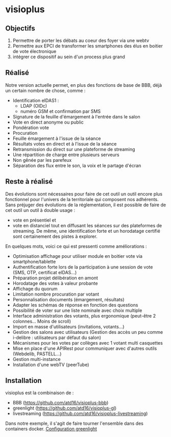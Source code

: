 # visioplus

## Objectifs
 1. Permettre de porter les débats au coeur des foyer via une webtv
 2. Permettre aux EPCI de transformer les smartphones des élus en boitier de vote électronique
 3. intégrer ce dispositif au sein d'un process plus grand

## Réalisé
Notre version actuelle permet, en plus des fonctions de base de BBB, déjà un certain nombre de chose, comme :
- Identification eIDAS1 : 
  - LDAP (OIDc)
  - numéro GSM et confirmation par SMS
- Signature de la feuille d'émargement à l'entrée dans le salon
- Vote en direct anonyme ou public
- Pondération vote
- Procuration
- Feuille émargement à l'issue de la séance
- Résultats votes en direct et à l'issue de la séance
- Retransmission du direct sur une plateforme de streaming
- Une répartition de charge entre plusieurs serveurs
- Non gênée par les parefeux
- Séparation des flux entre le son, la voix et le partage d'écran

## Reste à réalisé
Des évolutions sont nécessaires pour faire de cet outil un outil encore plus fonctionnel pour l'univers de la territoriale qui composent nos adhérents.
Sans préjuger des évolutions de la réglementation, il est possible de faire de cet outil un outil à double usage :
- vote en présentiel et
- vote en distanciel tout en diffusant les séances sur des plateformes de streaming.
De même, une identification forte et un horodatage certifié sont certainement des pistes à explorer.

En quelques mots, voici ce qui est pressenti comme améliorations :
- Optimisation affichage pour utiliser module en boitier vote via smartphone/tablette
- Authentification forte lors de la participation à une session de vote (SMS, OTP, certificat eIDAS...)
- Préparation projet délibération en amont
- Horodatage des votes à valeur probante
- Affichage du quorum
- Limitation nombre procuration par votant
- Personnalisation documents (émargement, résultats)
- Adapter les schémas de réponse en fonction des questions
- Possibilité de voter sur une liste nominale avec choix multiple
- Interface administration des votants, plus ergonomique (peut-être 2 colonnes... Moins de scroll)
- Import en masse d'utilisateurs (invitations, votants...)
- Gestion des salons avec utilisateurs (Gestion des accès un peu comme i-delibre : utilisateurs par défaut du salon)
- Mécanismes pour les votes par collèges avec 1 votant multi casquettes
- Mise en place d'une APIRest pour communiquer avec d'autres outils (Webdelib, PASTELL...)
- Gestion multi-instance
- Installation d'une webTV (peerTube)

## Installation
visioplus est la combinaison de :
- BBB (https://github.com/atd16/visioplus-bbb)
- greenlight (https://github.com/atd16/visioplus-gl)
- livestreaming (https://github.com/atd16/visioplus-livestreaming)

Dans notre exemple, il s'agit de faire tourner l'ensemble dans des containers docker.
[Configuration greenlight](https://docs.bigbluebutton.org/greenlight/gl-config.html)
